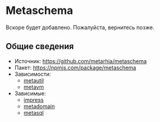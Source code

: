 # Metaschema

Вскоре будет добавлено. Пожалуйста, вернитесь позже.

## Общие сведения

- Источник: <https://github.com/metarhia/metaschema>
- Пакет: <https://npmjs.com/package/metaschema>
- Зависимости:
  - [metautil](./metautil.md)
  - [metavm](./metavm.md)
- Зависимые:
  - [impress](../impress/)
  - [metadomain](./metadomain.md)
  - [metasql](./metasql.md)
